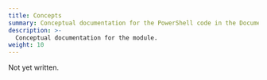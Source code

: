 ```yaml
---
title: Concepts
summary: Conceptual documentation for the PowerShell code in the Documentarian.AstInfo module.
description: >-
  Conceptual documentation for the module.
weight: 10
---
```


Not yet written.
